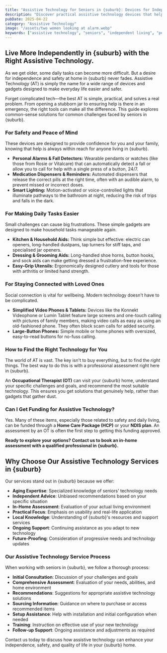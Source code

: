 ```yaml
---
title: "Assistive Technology for Seniors in {suburb}: Devices for Independent Living"
description: "Discover practical assistive technology devices that help seniors in {suburb} live more safely and independently at home. From personal alarms to simple gadgets."
pubDate: 2025-04-22
category: "Assistive Technology"
image: "/assets/two women looking at alarm.webp"
keywords: ["assistive technology", "seniors", "independent living", "personal alarms", "fall detectors"]
---
```


## Live More Independently in {suburb} with the Right Assistive Technology.

As we get older, some daily tasks can become more difficult. But a desire for independence and safety at home in {suburb} never fades. Assistive Technology (AT) is simply the name for a wide range of devices and gadgets designed to make everyday life easier and safer.

Forget complicated tech—the best AT is simple, practical, and solves a real problem. From opening a stubborn jar to ensuring help is there in an emergency, the right tools can make all the difference. This guide explores common-sense solutions for common challenges faced by seniors in {suburb}.

### For Safety and Peace of Mind

These devices are designed to provide confidence for you and your family, knowing that help is always within reach for anyone living in {suburb}.

*   **Personal Alarms & Fall Detectors:** Wearable pendants or watches (like those from Rosie or Vitalcare) that can automatically detect a fall or allow you to call for help with a single press of a button, 24/7.
*   **Medication Dispensers & Reminders:** Automated dispensers that release the correct pills at the right time, often with an audible alarm, to prevent missed or incorrect doses.
*   **Smart Lighting:** Motion-activated or voice-controlled lights that illuminate pathways to the bathroom at night, reducing the risk of trips and falls in the dark.

### For Making Daily Tasks Easier

Small challenges can cause big frustrations. These simple gadgets are designed to make household tasks manageable again.

*   **Kitchen & Household Aids:** Think simple but effective: electric can openers, long-handled dustpans, tap turners for stiff taps, and specialised jar openers.
*   **Dressing & Grooming Aids:** Long-handled shoe horns, button hooks, and sock aids can make getting dressed a frustration-free experience.
*   **Easy-Grip Utensils:** Ergonomically designed cutlery and tools for those with arthritis or limited hand strength.

### For Staying Connected with Loved Ones

Social connection is vital for wellbeing. Modern technology doesn't have to be complicated.

*   **Simplified Video Phones & Tablets:** Devices like the Konnekt Videophone or Lumin Tablet feature large screens and one-touch calling with pictures of family members, making video calls as easy as using an old-fashioned phone. They often block scam calls for added security.
*   **Large-Button Phones:** Simple mobile or home phones with oversized, easy-to-read buttons for no-fuss calling.

### How to Find the Right Technology for You

The world of AT is vast. The key isn't to buy everything, but to find the *right* things. The best way to do this is with a professional assessment right here in {suburb}.

An **Occupational Therapist (OT)** can visit your {suburb} home, understand your specific challenges and goals, and recommend the most suitable technology. This ensures you get solutions that genuinely help, rather than gadgets that gather dust.

### Can I Get Funding for Assistive Technology?

Yes. Many of these items, especially those related to safety and daily living, can be funded through a **Home Care Package (HCP)** or your **NDIS plan**. An assessment by an OT is often the first step to getting this funding approved.

**Ready to explore your options? Contact us to book an in-home assessment with a qualified professional in {suburb}.**

## Why Choose Our Assistive Technology Services in {suburb}

Our services stand out in {suburb} because we offer:

- **Aging Expertise**: Specialized knowledge of seniors' technology needs
- **Independent Advice**: Unbiased recommendations based on your specific situation
- **In-Home Assessment**: Evaluation of your actual living environment
- **Practical Focus**: Emphasis on usability and real-life application
- **Local Knowledge**: Understanding of {suburb}'s resources and support services
- **Ongoing Support**: Continuing assistance as you adapt to new technology
- **Future-Proofing**: Consideration of progressive needs and technology updates

### Our Assistive Technology Service Process

When working with seniors in {suburb}, we follow a thorough process:

- **Initial Consultation**: Discussion of your challenges and goals
- **Comprehensive Assessment**: Evaluation of your needs, abilities, and home environment
- **Recommendations**: Suggestions for appropriate assistive technology solutions
- **Sourcing Information**: Guidance on where to purchase or access recommended items
- **Setup Assistance**: Help with installation and initial configuration when needed
- **Training**: Instruction on effective use of your new technology
- **Follow-up Support**: Ongoing assistance and adjustments as required

Contact us today to discuss how assistive technology can enhance your independence, safety, and quality of life in your {suburb} home. 
